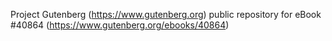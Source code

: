 Project Gutenberg (https://www.gutenberg.org) public repository for eBook #40864 (https://www.gutenberg.org/ebooks/40864)

